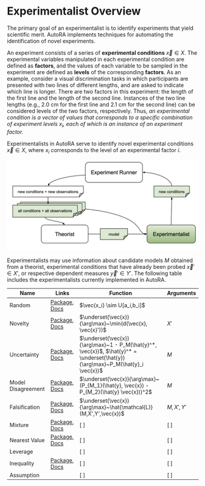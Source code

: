 # Experimentalist Overview

The primary goal of an experimentalist is to identify experiments that yield 
scientific merit. AutoRA implements techniques for automating the identification 
of novel experiments.

An experiment consists of a series of **experimental conditions** $\vec{x} \in X$. 
The experimental variables manipulated in each experimental condition 
are defined as **factors**, and the values of each variable to be sampled 
in the experiment are defined as **levels** of the corresponding **factors**. 
As an example, consider a visual discrimination tasks in which participants are presented
with two lines of different lengths, and are asked to indicate which line is longer.
There are two factors in this experiment: the length of the first line and 
the length of the second line. Instances of the two line lengths 
(e.g., 2.0 cm for the first line and 2.1 cm for the second line) 
can be considered levels of the two factors, respectively. Thus, *an experimental condition is a vector of values that
corresponds to a specific combination of experiment levels $x_i$, 
each of which is an instance of an experiment factor.*

Experimentalists in AutoRA serve to identify novel 
experimental conditions $\vec{x} \in X$, where $x_i$ corresponds 
to the level of an experimental factor $i$.

![Overview](../img/experimentalist.png)

Experimentalists may use information about candidate models $M$ obtained from a theorist, 
experimental conditions that have already been probed $\vec{x}' \in X'$, or 
respective dependent measures $\vec{y}' \in Y'$. The following table includes the experimentalists currently implemented
 in AutoRA.

| Name               | Links                                                                                                                                                                                          | Function                                                                                                                      | Arguments   |
|--------------------|------------------------------------------------------------------------------------------------------------------------------------------------------------------------------------------------|-------------------------------------------------------------------------------------------------------------------------------|-------------|
| Random             | [Package](https://pypi.org/project/autora-core/), [Docs](https://autoresearch.github.io/autora/core/docs/experimentalists/sampler/random/)                                                     | $\vec{x_i} \sim U[a_i,b_i]$                                                                                                   |             |
| Novelty            | [Package](https://pypi.org/project/autora-experimentalist-sampler-novelty/), [Docs](https://autoresearch.github.io/autora/user-guide/experimentalists/samplers/novelty/)                       | $\underset{\vec{x}}{\arg\max}~\min(d(\vec{x}, \vec{x}'))$                                                                     | $X'$        |
| Uncertainty        | [Package](https://pypi.org/project/autora-experimentalist-sampler-uncertainty/), [Docs](https://autoresearch.github.io/autora/user-guide/experimentalists/samplers/uncertainty/)               | $\underset{\vec{x}}{\arg\max}~1 - P_M(\hat{y}^*, \vec{x})$, $\hat{y}^* = \underset{\hat{y}}{\arg\max}~P_M(\hat{y}_i \vec{x})$ | $M$         |
| Model Disagreement | [Package](https://pypi.org/project/autora-experimentalist-sampler-model-disagreement/), [Docs](https://autoresearch.github.io/autora/user-guide/experimentalists/samplers/model-disagreement/) | $\underset{\vec{x}}{\arg\max}~(P_{M_1}(\hat{y}, \vec{x}) - P_{M_2}(\hat{y} \vec{x}))^2$                                       | $M$         |
| Falsification      | [Package](https://pypi.org/project/autora-experimentalist-falsification/), [Docs](https://autoresearch.github.io/autora/falsification/docs/sampler/)                                           | $\underset{\vec{x}}{\arg\max}~\hat{\mathcal{L}}(M,X',Y',\vec{x})$                                                             | $M, X', Y'$ |
| Mixture            | [Package](https://pypi.org/project/mixture-experimentalist/), [Docs](https://autoresearch.github.io/autora/user-guide/experimentalists/samplers/mixture/)                                      | [ ]                                                                                                                           | [ ]         |
| Nearest Value      | [Package](https://pypi.org/project/autora-experimentalist-sampler-nearest-value/), [Docs](https://autoresearch.github.io/autora/user-guide/experimentalists/samplers/nearest-value/)           | [ ]                                                                                                                           | [ ]         |
| Leverage           |                                                                                                                                                                                                | [ ]                                                                                                                           | [ ]         |
| Inequality         | [Package](https://pypi.org/project/autora-experimentalist-sampler-inequality/), [Docs](https://autoresearch.github.io/autora/user-guide/experimentalists/samplers/inequality/)                 | [ ]                                                                                                                           | [ ]         |
| Assumption         |                                                                                                                                                                                                | [ ]                                                                                                                           | [ ]         |
